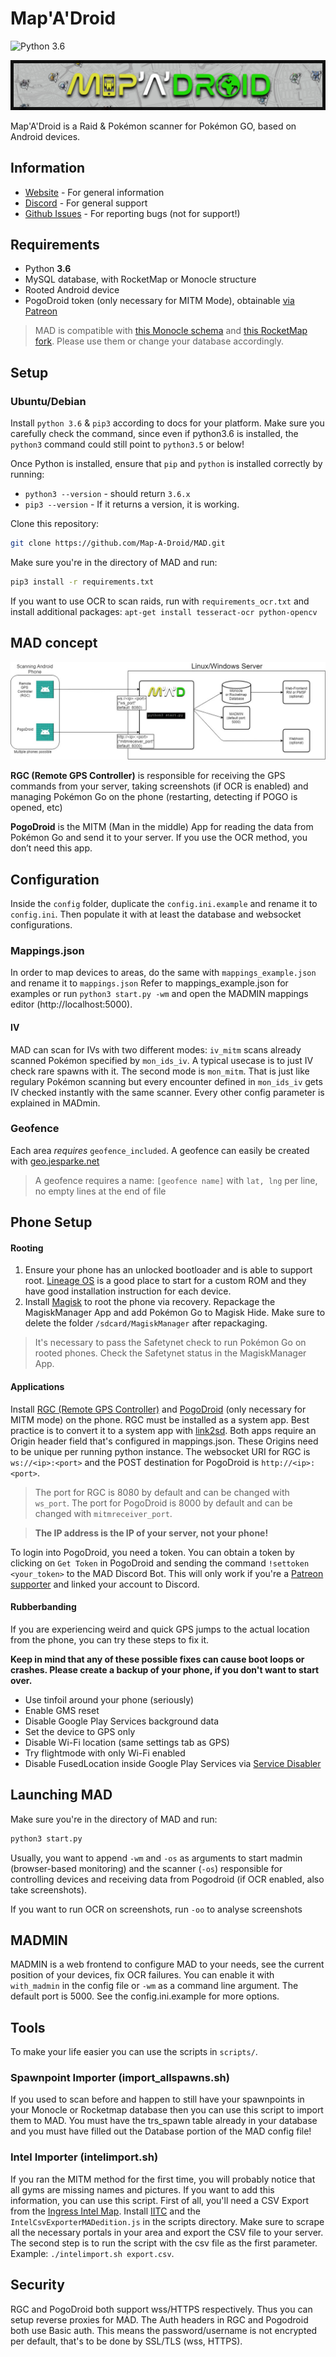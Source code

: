 # Map'A'Droid
![Python 3.6](https://img.shields.io/badge/python-3.6-blue.svg)

![MAD-Banner](static/banner_small_web.png)

Map'A'Droid is a Raid & Pokémon scanner for Pokémon GO, based on Android devices.

## Information
* [Website](https://www.maddev.de/) - For general information
* [Discord](https://discord.gg/7TT58jU) - For general support
*  [Github Issues](https://github.com/Map-A-Droid/MAD/issues) - For reporting bugs (not for support!)

## Requirements
- Python **3.6**
- MySQL database, with RocketMap or Monocle structure
- Rooted Android device
- PogoDroid token (only necessary for MITM Mode), obtainable [via Patreon](https://www.patreon.com/user?u=14159560)

>MAD is compatible with [this Monocle schema](https://github.com/whitewillem/PMSF/blob/master/cleandb.sql) and [this RocketMap fork](https://github.com/cecpk/OSM-Rocketmap). Please use them or change your database accordingly.

## Setup
### Ubuntu/Debian

Install `python 3.6` & `pip3` according to docs for your platform. Make sure you carefully check the command, since even if python3.6 is installed, the `python3` command could still point to `python3.5` or below!

Once Python is installed, ensure that `pip` and `python` is installed correctly by running:
* `python3 --version` - should return `3.6.x`
* `pip3 --version` - If it returns a version, it is working.

Clone this repository:
```bash
git clone https://github.com/Map-A-Droid/MAD.git
```

Make sure you're in the directory of MAD and run:
```bash
pip3 install -r requirements.txt
```
If you want to use OCR to scan raids, run with `requirements_ocr.txt` and install additional packages: `apt-get install tesseract-ocr python-opencv`


## MAD concept
![MAD concept graphic](static/concept.jpg)

**RGC (Remote GPS Controller)** is responsible for receiving the GPS commands from your server, taking screenshots (if OCR is enabled) and managing Pokémon Go on the phone (restarting, detecting if POGO is opened, etc)

**PogoDroid** is the MITM (Man in the middle) App for reading the data from Pokémon Go and send it to your server. If you use the OCR method, you don’t need this app.

## Configuration
Inside the `config` folder, duplicate the `config.ini.example` and rename it to `config.ini`. Then populate it with at least the database and websocket configurations.

### Mappings.json
In order to map devices to areas, do the same with `mappings_example.json` and rename it to `mappings.json`
Refer to mappings_example.json for examples or run `python3 start.py -wm` and open the MADMIN mappings editor (http://localhost:5000).

#### IV
MAD can scan for IVs with two different modes: `iv_mitm` scans already scanned Pokémon specified by `mon_ids_iv`. A typical usecase is to just IV check rare spawns with it. The second mode is `mon_mitm`. That is just like regulary Pokémon scanning but every encounter defined in `mon_ids_iv` gets IV checked instantly with the same scanner. Every other config parameter is explained in MADmin. 

### Geofence
Each area *requires* `geofence_included`. A geofence can easily be created with [geo.jesparke.net](http://geo.jasparke.net/)
> A geofence requires a name: `[geofence name]` with `lat, lng` per line, no empty lines at the end of file  

## Phone Setup
#### Rooting
1. Ensure your phone has an unlocked bootloader and is able to support root. [Lineage OS](https://lineageos.org/) is a good place to start for a custom ROM and they have good installation instruction for each device.  
2. Install [Magisk](https://www.xda-developers.com/how-to-install-magisk/) to root the phone via recovery. Repackage the MagiskManager App and add Pokémon Go to Magisk Hide. Make sure to delete the folder `/sdcard/MagiskManager` after repackaging.
>It's necessary to pass the Safetynet check to run Pokémon Go on rooted phones. Check the Safetynet status in the MagiskManager App.

#### Applications
Install [RGC (Remote GPS Controller)](https://github.com/Map-A-Droid/MAD/blob/master/APK/RemoteGpsController.apk) and [PogoDroid](https://www.maddev.de/apk/PogoDroid.apk) (only necessary for MITM mode) on the phone. RGC must be installed as a system app. Best practice is to convert it to a system app with [link2sd](https://play.google.com/store/apps/details?id=com.buak.Link2SD).
Both apps require an Origin header field that's configured in mappings.json. These Origins need to be unique per running python instance.
The websocket URI for RGC is `ws://<ip>:<port>` and the POST destination for PogoDroid is `http://<ip>:<port>`.
>The port for RGC is 8080 by default and can be changed with `ws_port`.
>The port for PogoDroid is 8000 by default and can be changed with `mitmreceiver_port`.

>**The IP address is the IP of your server, not your phone!**


To login into PogoDroid, you need a token. You can obtain a token by clicking on `Get Token` in PogoDroid and sending the command `!settoken <your_token>` to the MAD Discord Bot. This will only work if you're a [Patreon supporter](https://www.patreon.com/user?u=14159560) and linked your account to Discord.

#### Rubberbanding
If you are experiencing weird and quick GPS jumps to the actual location from the phone, you can try these steps to fix it.

**Keep in mind that any of these possible fixes can cause boot loops or crashes. Please create a backup of your phone, if you don't want to start over.**

 - Use tinfoil around your phone (seriously)
 - Enable GMS reset
 - Disable Google Play Services background data
 - Set the device to GPS only
 - Disable Wi-Fi location (same settings tab as GPS)
 - Try flightmode with only Wi-Fi enabled
 - Disable FusedLocation inside Google Play Services via [Service Disabler](https://play.google.com/store/apps/details?id=com.kunkunsoft.rootservicedisabler)

## Launching MAD
Make sure you're in the directory of MAD and run:
```bash
python3 start.py
```

Usually, you want to append `-wm` and `-os` as arguments to start madmin (browser-based monitoring) and the scanner (`-os`) responsible for controlling devices and receiving data from Pogodroid (if OCR enabled, also take screenshots).

If you want to run OCR on screenshots, run `-oo` to analyse screenshots

## MADMIN
MADMIN is a web frontend to configure MAD to your needs, see the current position of your devices, fix OCR failures. You can enable it with `with_madmin` in the config file or `-wm` as a command line argument. The default port is 5000. See the config.ini.example for more options.

## Tools
To make your life easier you can use the scripts in `scripts/`.

### Spawnpoint Importer (import_allspawns.sh)
If you used to scan before and happen to still have your spawnpoints in your Monocle or Rocketmap database then you can use this script to import them to MAD. You must have the trs_spawn table already in your database and you must have filled out the Database portion of the MAD config file!

### Intel Importer (intelimport.sh)
If you ran the MITM method for the first time, you will probably notice that all gyms are missing names and pictures. If you want to add this information, you can use this script. First of all, you'll need a CSV Export from the  [Ingress Intel Map](https://intel.ingress.com/intel). Install [IITC](https://iitc.me/) and the `IntelCsvExporterMADedition.js`
 in the scripts directory. Make sure to scrape all the necessary portals in your area and export the CSV file to your server. The second step is to run the script with the csv file as the first parameter.  
Example: `./intelimport.sh export.csv`.

## Security
RGC and PogoDroid both support wss/HTTPS respectively. Thus you can setup reverse proxies for MAD. The Auth headers in RGC and Pogodroid both use Basic auth. This means the password/username is not encrypted per default, that's to be done by SSL/TLS (wss, HTTPS).
